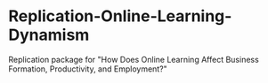 # Replication-Online-Learning-Dynamism
Replication package for "How Does Online Learning Affect Business Formation, Productivity, and Employment?"
